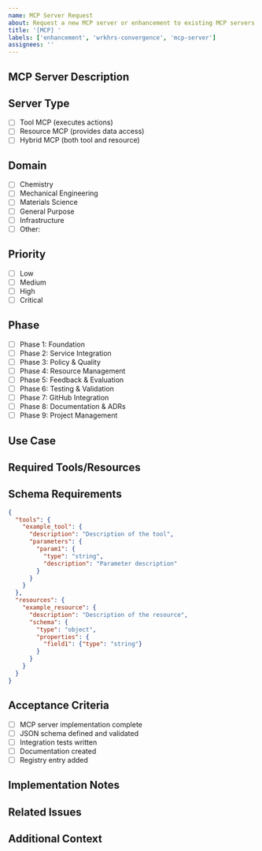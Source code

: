 ```yaml
---
name: MCP Server Request
about: Request a new MCP server or enhancement to existing MCP servers
title: '[MCP] '
labels: ['enhancement', 'wrkhrs-convergence', 'mcp-server']
assignees: ''
---
```


## MCP Server Description
<!-- Provide a clear and concise description of the MCP server you'd like to see implemented or enhanced -->

## Server Type
<!-- What type of MCP server is this? -->
- [ ] Tool MCP (executes actions)
- [ ] Resource MCP (provides data access)
- [ ] Hybrid MCP (both tool and resource)

## Domain
<!-- Which domain does this MCP server serve? -->
- [ ] Chemistry
- [ ] Mechanical Engineering
- [ ] Materials Science
- [ ] General Purpose
- [ ] Infrastructure
- [ ] Other: 

## Priority
<!-- How important is this MCP server? -->
- [ ] Low
- [ ] Medium
- [ ] High
- [ ] Critical

## Phase
<!-- Which implementation phase does this belong to? -->
- [ ] Phase 1: Foundation
- [ ] Phase 2: Service Integration
- [ ] Phase 3: Policy & Quality
- [ ] Phase 4: Resource Management
- [ ] Phase 5: Feedback & Evaluation
- [ ] Phase 6: Testing & Validation
- [ ] Phase 7: GitHub Integration
- [ ] Phase 8: Documentation & ADRs
- [ ] Phase 9: Project Management

## Use Case
<!-- Describe the specific use case or problem this MCP server solves -->

## Required Tools/Resources
<!-- List the specific tools or resources this MCP server should provide access to -->

## Schema Requirements
<!-- Define the JSON schema for tools and resources -->
```json
{
  "tools": {
    "example_tool": {
      "description": "Description of the tool",
      "parameters": {
        "param1": {
          "type": "string",
          "description": "Parameter description"
        }
      }
    }
  },
  "resources": {
    "example_resource": {
      "description": "Description of the resource",
      "schema": {
        "type": "object",
        "properties": {
          "field1": {"type": "string"}
        }
      }
    }
  }
}
```

## Acceptance Criteria
<!-- Define what "done" looks like for this MCP server -->
- [ ] MCP server implementation complete
- [ ] JSON schema defined and validated
- [ ] Integration tests written
- [ ] Documentation created
- [ ] Registry entry added

## Implementation Notes
<!-- Any technical considerations or implementation details -->

## Related Issues
<!-- Link to any related issues or PRs -->

## Additional Context
<!-- Add any other context, screenshots, or examples about the MCP server request here -->
